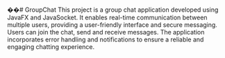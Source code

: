 ��#   G r o u p C h a t 
 
 
This project is a group chat application developed using JavaFX and JavaSocket. It enables real-time communication between multiple users, providing a user-friendly interface and secure messaging. Users can join the chat, send and receive messages. The application incorporates error handling and notifications to ensure a reliable and engaging chatting experience.
